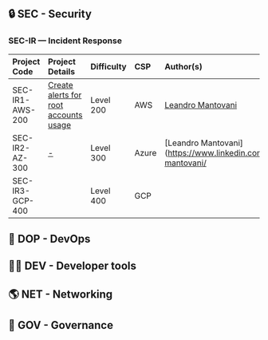 
## 🔒 SEC - Security

### **SEC-IR** — Incident Response

| Project Code | Project Details                                                                      | Difficulty | CSP   | Author(s)                                        |
| :----------- | :----------------------------------------------------------------------------------- | :--------- | :---- | :----------------------------------------------- |
| SEC-IR1-AWS-200 | [Create alerts for root accounts usage](/Labs/Security/SEC-IR1-AWS-200.md)  | Level 200  | AWS   | [Leandro Mantovani](https://www.linkedin.com/in/leandro-mantovani/)  |
| SEC-IR2-AZ-300  | [-](/Labs/Security/SEC-IR1-AZ-300.md) | Level 300  | Azure | [Leandro Mantovani](https://www.linkedin.com/in/leandro-mantovani/ |
| SEC-IR3-GCP-400 |                                                                                      | Level 400  | GCP   |                                                  |

## 🤖 DOP - DevOps 

## 🧙‍♂️ DEV - Developer tools

## 🌎 NET - Networking

## 🔎 GOV - Governance